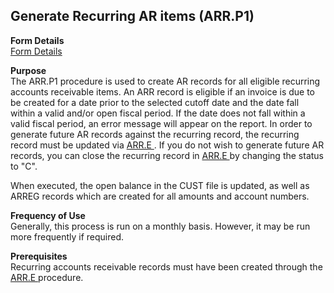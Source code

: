 ##  Generate Recurring AR items (ARR.P1)

<PageHeader />

**Form Details**  
[ Form Details ](ARR-P1-1/README.md)   

**Purpose**  
The ARR.P1 procedure is used to create AR records for all eligible recurring accounts receivable items. An ARR record is eligible if an invoice is due to be created for a date prior to the selected cutoff date and the date fall within a valid and/or open fiscal period. If the date does not fall within a valid fiscal period, an error message will appear on the report. In order to generate future AR records against the recurring record, the recurring record must be updated via [ ARR.E ](../../AR-ENTRY/ARR-E/README.md) . If you do not wish to generate future AR records, you can close the recurring record in [ ARR.E ](../../AR-ENTRY/ARR-E/README.md) by changing the status to "C".   
  
When executed, the open balance in the CUST file is updated, as well as ARREG
records which are created for all amounts and account numbers.

**Frequency of Use**  
Generally, this process is run on a monthly basis. However, it may be run more
frequently if required.

**Prerequisites**  
Recurring accounts receivable records must have been created through the [ ARR.E ](../../AR-ENTRY/ARR-E/README.md) procedure. 

<badge text= "Version 8.10.57" vertical="middle" />

<PageFooter />